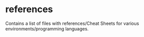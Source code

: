 # references
Contains a list of files with references/Cheat Sheets for various environments/programming languages.